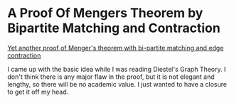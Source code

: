 # A Proof Of Mengers Theorem by Bipartite Matching and Contraction

[Yet another proof of Menger's theorem with bi-partite matching and edge contraction](menger.pdf)

I came up with the basic idea while I was reading Diestel's Graph Theory.
I don't think there is any major flaw in the proof, but 
it is not elegant and lengthy, so there will be no academic value.
I just wanted to have a closure to get it off my head.
